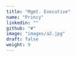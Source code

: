 ```yaml
---
title: "Mgmt. Executive"
name: "Princy"
linkedin: ""
github: "#"
image: "images/a2.jpg"
draft: false
weight: 9
---
```

